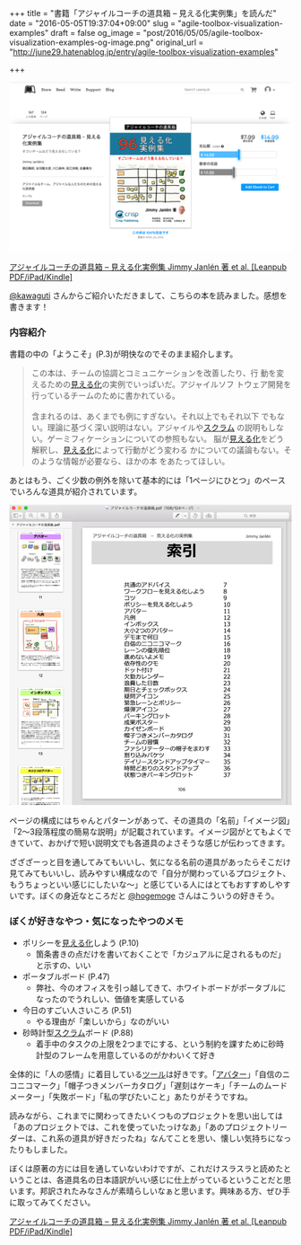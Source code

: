 +++
title = "書籍「アジャイルコーチの道具箱 – 見える化実例集」を読んだ"
date = "2016-05-05T19:37:04+09:00"
slug = "agile-toolbox-visualization-examples"
draft = false
og_image = "post/2016/05/05/agile-toolbox-visualization-examples-og-image.png"
original_url = "http://june29.hatenablog.jp/entry/agile-toolbox-visualization-examples"

+++

<p><span itemscope itemtype="http://schema.org/Photograph"><img src="/post/2016/05/05/agile-toolbox-visualization-examples-20160505155053.png" alt="f:id:june29:20160505155053p:plain" title="f:id:june29:20160505155053p:plain" class="hatena-fotolife" itemprop="image"></span></p>

<p><a href="https://leanpub.com/agiletoolbox-visualizationexamples-japanese">アジャイルコーチの道具箱 – 見える化実例集 Jimmy Janlén 著 et al. [Leanpub PDF/iPad/Kindle]</a></p>

<p><a href="https://twitter.com/kawaguti">@kawaguti</a> さんからご紹介いただきまして、こちらの本を読みました。感想を書きます！</p>

<h3>内容紹介</h3>

<p>書籍の中の「ようこそ」(P.3)が明快なのでそのまま紹介します。</p>

<blockquote>
この本は、チームの協調とコミュニケーションを改善したり、行 動を変えるための<a class="keyword" href="http://d.hatena.ne.jp/keyword/%B8%AB%A4%A8%A4%EB%B2%BD">見える化</a>の実例でいっぱいだ。アジャイルソフ トウェア開発を行っているチームのために書かれている。<br>
<br>
含まれるのは、あくまでも例にすぎない。それ以上でもそれ以下 でもない。理論に基づく深い説明はない。アジャイルや<a class="keyword" href="http://d.hatena.ne.jp/keyword/%A5%B9%A5%AF%A5%E9%A5%E0">スクラム</a> の説明もしない。ゲーミフィケーションについての参照もない。 脳が<a class="keyword" href="http://d.hatena.ne.jp/keyword/%B8%AB%A4%A8%A4%EB%B2%BD">見える化</a>をどう解釈し、<a class="keyword" href="http://d.hatena.ne.jp/keyword/%B8%AB%A4%A8%A4%EB%B2%BD">見える化</a>によって行動がどう変わる かについての議論もない。そのような情報が必要なら、ほかの本 をあたってほしい。
</blockquote>


<p>あとはもう、ごく少数の例外を除いて基本的には「1ページにひとつ」のペースでいろんな道具が紹介されています。</p>

<p><span itemscope itemtype="http://schema.org/Photograph"><img src="/post/2016/05/05/agile-toolbox-visualization-examples-20160505191847.png" alt="f:id:june29:20160505191847p:plain" title="f:id:june29:20160505191847p:plain" class="hatena-fotolife" itemprop="image"></span></p>

<p>ページの構成にはちゃんとパターンがあって、その道具の「名前」「イメージ図」「2〜3段落程度の簡易な説明」が記載されています。イメージ図がとてもよくできていて、おかげで短い説明文でも各道具のよさそうな感じが伝わってきます。</p>

<p>ざざざーっと目を通してみてもいいし、気になる名前の道具があったらそこだけ見てみてもいいし、読みやすい構成なので「自分が関わっているプロジェクト、もうちょっといい感じにしたいな〜」と感じている人にはとてもおすすめしやすいです。ぼくの身近なところだと <a href="https://twitter.com/hogemoge">@hogemoge</a> さんはこういうの好きそう。</p>

<h3>ぼくが好きなやつ・気になったやつのメモ</h3>

<ul>
<li>ポリシーを<a class="keyword" href="http://d.hatena.ne.jp/keyword/%B8%AB%A4%A8%A4%EB%B2%BD">見える化</a>しよう (P.10)

<ul>
<li>箇条書きの点だけを書いておくことで「カジュアルに足されるものだ」と示すの、いい</li>
</ul>
</li>
<li>ポータブルボード (P.47)

<ul>
<li>弊社、今のオフィスを引っ越してきて、ホワイトボードがポータブルになったのでうれしい、価値を実感している</li>
</ul>
</li>
<li>今日のすごい人さいころ (P.51)

<ul>
<li>やる理由が「楽しいから」なのがいい</li>
</ul>
</li>
<li>砂時計型<a class="keyword" href="http://d.hatena.ne.jp/keyword/%A5%B9%A5%AF%A5%E9%A5%E0">スクラム</a>ボード (P.88)

<ul>
<li>着手中のタスクの上限を2つまでにする、という制約を課すために砂時計型のフレームを用意しているのがかわいくて好き</li>
</ul>
</li>
</ul>


<p>全体的に「人の感情」に着目している<a class="keyword" href="http://d.hatena.ne.jp/keyword/%A5%C4%A1%BC%A5%EB">ツール</a>は好きです。「<a class="keyword" href="http://d.hatena.ne.jp/keyword/%A5%A2%A5%D0%A5%BF%A1%BC">アバター</a>」「自信のニコニコマーク」「帽子つきメンバーカタログ」「遅刻はケーキ」「チームのムードメーター」「失敗ボード」「私の学びたいこと」あたりがそうですね。</p>

<p>読みながら、これまでに関わってきたいくつものプロジェクトを思い出しては「あのプロジェクトでは、これを使っていたっけなあ」「あのプロジェクトリーダーは、これ系の道具が好きだったね」なんてことを思い、懐しい気持ちになったりもしました。</p>

<p>ぼくは原著の方には目を通していないわけですが、これだけスラスラと読めたということは、各道具名の日本語訳がいい感じに仕上がっているということだと思います。邦訳されたみなさんが素晴らしいなぁと思います。興味ある方、ぜひ手に取ってみてください。</p>

<p><a href="https://leanpub.com/agiletoolbox-visualizationexamples-japanese">アジャイルコーチの道具箱 – 見える化実例集 Jimmy Janlén 著 et al. [Leanpub PDF/iPad/Kindle]</a></p>
